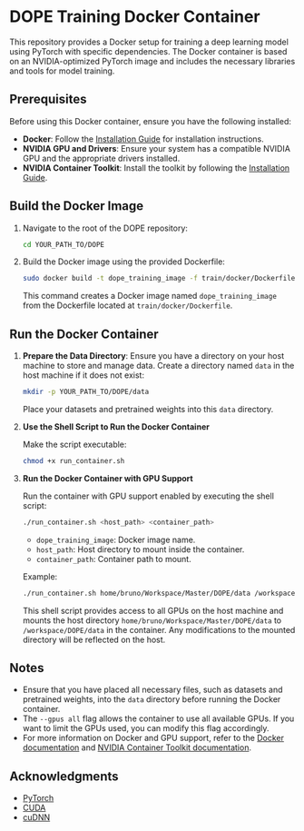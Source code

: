 # DOPE Training Docker Container

This repository provides a Docker setup for training a deep learning model using PyTorch with specific dependencies. The Docker container is based on an NVIDIA-optimized PyTorch image and includes the necessary libraries and tools for model training.

## Prerequisites

Before using this Docker container, ensure you have the following installed:

- **Docker**: Follow the [Installation Guide](https://docs.docker.com/engine/install/ubuntu/) for installation instructions.
- **NVIDIA GPU and Drivers**: Ensure your system has a compatible NVIDIA GPU and the appropriate drivers installed.
- **NVIDIA Container Toolkit**: Install the toolkit by following the [Installation Guide](https://docs.nvidia.com/datacenter/cloud-native/container-toolkit/latest/install-guide.html).

## Build the Docker Image

1. Navigate to the root of the DOPE repository:
   ```bash
   cd YOUR_PATH_TO/DOPE
   ```

2. Build the Docker image using the provided Dockerfile:
   ```bash
   sudo docker build -t dope_training_image -f train/docker/Dockerfile .
   ```

   This command creates a Docker image named `dope_training_image` from the Dockerfile located at `train/docker/Dockerfile`.

## Run the Docker Container

1. **Prepare the Data Directory**: Ensure you have a directory on your host machine to store and manage data. Create a directory named `data` in the host machine if it does not exist:
   ```bash
   mkdir -p YOUR_PATH_TO/DOPE/data
   ```
   Place your datasets and pretrained weights into this `data` directory.

2. **Use the Shell Script to Run the Docker Container**

   Make the script executable:

   ```bash
   chmod +x run_container.sh
   ```

3. **Run the Docker Container with GPU Support**

   Run the container with GPU support enabled by executing the shell script:

   ```bash
   ./run_container.sh <host_path> <container_path>
   ```

   - `dope_training_image`: Docker image name.
   - `host_path`: Host directory to mount inside the container.
   - `container_path`: Container path to mount.

   Example:
   ```bash
   ./run_container.sh home/bruno/Workspace/Master/DOPE/data /workspace/DOPE/data
   ```

   This shell script provides access to all GPUs on the host machine and mounts the host directory `home/bruno/Workspace/Master/DOPE/data` to `/workspace/DOPE/data` in the container. Any modifications to the mounted directory will be reflected on the host.

## Notes

- Ensure that you have placed all necessary files, such as datasets and pretrained weights, into the `data` directory before running the Docker container.
- The `--gpus all` flag allows the container to use all available GPUs. If you want to limit the GPUs used, you can modify this flag accordingly.
- For more information on Docker and GPU support, refer to the [Docker documentation](https://docs.docker.com/) and [NVIDIA Container Toolkit documentation](https://docs.nvidia.com/datacenter/cloud-native/container-toolkit/latest/).


## Acknowledgments

- [PyTorch](https://pytorch.org/)
- [CUDA](https://developer.nvidia.com/cuda-zone)
- [cuDNN](https://developer.nvidia.com/cudnn)